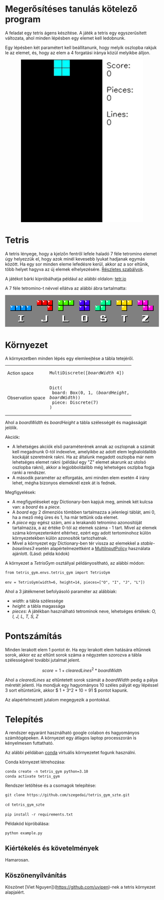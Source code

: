 # Megerősítéses tanulás kötelező program

A feladat egy tetris ágens készítése. A játék a tetris egy egyszerűsített változata, ahol minden lépésben egy elemet kell ledobnunk.

Egy lépésben két paramétert kell beállítanunk, hogy melyik oszlopba rakjuk le az elemet, és, hogy az elem a 4 forgatási iránya közül melyikbe álljon.

<p align="center">
  <img src="docs/media/tetris_sample.gif" width=400><br/>
</p>

# Tetris

A tetris lényege, hogy a kjelzőn fentről lefele haladó 7 féle tetromino elemet úgy helyezzük el, hogy azok minél kevesebb lyukat hadjanak egymás között. Ha egy sor minden eleme lefedésre kerül, akkor az a sor eltűnik, több helyet hagyva az új elemek elhelyezésére. [Részletes szabályok](https://tetris.wiki/Tetris_Guideline).

A játékot bárki kipróbálhatja például az alábbi oldalon: [tetr.io](https://tetr.io/)


A 7 féle tetromino-t névvel ellátva az alábbi ábra tartalmatta:
<p align="center">
  <img src="docs/media/tetromino_names.png"><br/>
</p>


# Környezet

A környezetben minden lépés egy elemleejtése a tábla tetejéről. 

|   |   |
|-------------------|------------------------------|
| Action space      | <pre>MultiDiscrete([*boardWidth*  4])</pre> |
| Observation space | <pre>Dict(<br>  board: Box(0, 1, (*boardHeight*, *boardWidth*))<br>  piece: Discrete(7)<br>)</pre>|

Ahol a *boardWidth* és *boardHeight* a tábla szélességét és magásságát jelölik.

Akciók:
 - A lehetséges akciók első paraméterének annak az oszlopnak a számát kell megadnunk 0-tól indexelve, amelyikbe az adott elem legbaloldalibb kockáját szeretnénk rakni. Ha az általunk megadott oszlopba már nem lehetséges elemet rakni (például egy "Z" elemet akarunk az utolsó oszlopba rakni), akkor a legjobboldalibb még lehetséges oszlpba fogja ranki a rendszer.
 - A második paraméter az elforgatás, ami minden elem esetén 4 irány lehet, mégha bizonyos elemeknél ezek át is fednek.

Megfigyelések:
 - A megfigyeléseket egy Dictionary-ben kapjuk meg, aminek két kulcsa van: a *board* és a *piece*.
 - A *board* egy 2 dimenziós tömbben tartalmazza a jelenlegi táblát, ami 0, ha a mező még üres és 1, ha már tettünk oda elemet.
 - A *piece* egy egész szám, ami a lerakandó tetromino azonosítóját tartalmazza, a az értéke 0-tól az elemek száma - 1 tart. Mivel az elemek száma környezetenként eltérhez, ezért egy adott tertominohoz külön környezetekben külön azonosítók tartozhatnak.
 - Mivel a környezet egy Dictionary-ben tér vissza az elemekkel a *stable-baselines3* esetén alapértelmezettként a [MultiInputPolicy](https://stable-baselines3.readthedocs.io/en/master/modules/ppo.html#stable_baselines3.ppo.MultiInputPolicy) használata ajánlott. (Lásd: példa kódok)

 A környezet a *TetrisGym* osztállyal példányosítható, az alábbi módon:
 ```
 from tetris_gym.envs.tetris_gym import TetrisGym

 env = TetrisGym(width=6, height=14, pieces=["O", "I", "J", "L"])
 ```

 Ahol a 3 játékmenet befolyásoló paraméter az alábbiak:
  - *width*: a tábla szélessége
  - *height*: a tábla magassága
  - *pieces*: A játékban használható tetrominok neve, lehetséges értékek: *O, I, J, L, T, S, Z*

# Pontszámítás

Minden lerakott elem 1 pontot ér. Ha egy lerakott elem hatására eltűnnek sorok, akkor ez az eltűnt sorok száma a négyzeten szorozva a tábla szélességével további jutalmat jelent.

$$ score = 1 + clearedLines^2 * boardWidth $$

Ahol a *clearedLines* az eltűntetett sorok számát a *boardWidth* pedig a pálya méretét jelenti.
Ha mondjuk egy hagyományos 10 széles pályát egy lépéssel 3 sort eltüntetünk, akkor $ 1 + 3^2 * 10 = 91 $ pontot kapunk.

Az alapértelmezett jutalom megegyezik a pontokkal.

# Telepítés

A rendszer egyaránt használható google colabon és hagyományos számítógépeken. A környezet egy átlagos laptop processzorán is kényelmesen futtatható.

Az alábbi példában [conda](https://docs.conda.io/en/latest/) virtuális környezetet fogunk használni.

Conda környezet létrehozása:

```
conda create -n tetris_gym python=3.10
conda activate tetris_gym
```

Rendszer letöltése és a csomagok telepítése:

```
git clone https://github.com/szegedai/tetris_gym_szte.git

cd tetris_gym_szte

pip install -r requirements.txt
```

Példakód kipróbálása:

```
python example.py
```

## Kiértékelés és követelmények

Hamarosan.

## Köszönenyílvánítás

Köszönet  [Viet Nguyen])(https://github.com/uvipen)-nek a tetris környezet alapjaiért.